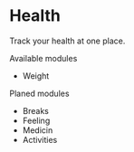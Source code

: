 # Health
Track your health at one place.

Available modules
- Weight

Planed modules
- Breaks
- Feeling
- Medicin
- Activities
